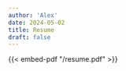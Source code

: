 ```yaml
---
author: 'Alex'
date: 2024-05-02
title: Resume
draft: false
---
```


{{< embed-pdf "/resume.pdf" >}}
